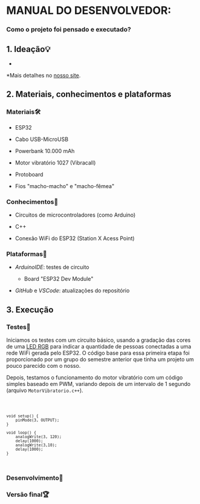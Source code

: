 # MANUAL DO DESENVOLVEDOR: 

### Como o projeto foi pensado e executado? 

## **1. Ideação**💡

- 

*Mais detalhes no [nosso site](https://sites.google.com/cesar.school/g18-buscasilenciosa/status-report-1?authuser=0).

## **2. Materiais, conhecimentos e plataformas**

### Materiais🛠️

- ESP32

- Cabo USB-MicroUSB

- Powerbank 10.000 mAh

- Motor vibratório 1027 (Vibracall)

- Protoboard

- Fios "macho-macho" e "macho-fêmea"

### Conhecimentos🧠

- Circuitos de microcontroladores (como Arduino)

- C++

- Conexão WiFi do ESP32 (Station X Acess Point)

### Plataformas🚉

- _ArduinoIDE_: testes de circuito

    - Board "ESP32 Dev Module"

- _GitHub_ e _VSCode_: atualizações do repositório

## **3. Execução**

### Testes🎳

Iniciamos os testes com um circuito básico, usando a gradação das cores de uma <ins>LED RGB</ins> para indicar a quantidade de pessoas conectadas a uma rede WiFi gerada pelo ESP32. O código base para essa primeira etapa foi proporcionado por um grupo do semestre anterior que tinha um projeto um pouco parecido com o nosso.

Depois, testamos o funcionamento do motor vibratório com um código simples baseado em PWM, variando depois de um intervalo de 1 segundo (arquivo `MotorVibratorio.c++`).

<code>

    void setup() {
        pinMode(3, OUTPUT);
    }

    void loop() {
        analogWrite(3, 120);
        delay(1000);
        analogWrite(3,10);
        delay(1000);
    }
</code>

### Desenvolvimento🧩

### Versão final🏆